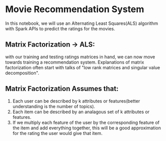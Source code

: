 # Movie Recommendation System
In this notebook, we will use an Alternating Least Squares(ALS) algorithm with Spark APIs to predict the ratings for the movies.

## Matrix Factorization -> ALS:
with our training and testing ratings matrices in hand, we can now move towards training a recommendation system. Explanations of matrix factorization often start with talks of "low rank matrices and singular value decomposition".

## Matrix Factorization Assumes that:
1. Each user can be described by k attributes or features(better understanding is the number of topics).
2. Each item can be described by an analagous set of k attributes or features.
3. If we multiply each feature of the user by the corresponding feature of the item and add everything together, this will be a good approximation for the rating the user would give that item.
